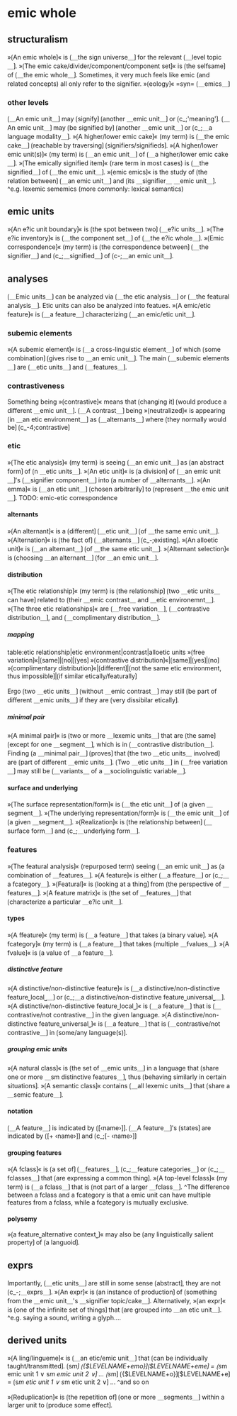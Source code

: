 # emic whole

## structuralism

»⟮An emic whole⟯« is ⟮＿the sign universe＿⟯ for the relevant ⟮＿level topic＿⟯.
»⟮The emic cake/divider/component/component set⟯« is ⟮the selfsame⟯ of ⟮＿the emic whole＿⟯.
Sometimes, it very much feels like emic (and related concepts) all only refer to the signifier.
»⟮eology⟯« =syn= ⟮＿emics＿⟯

### other levels

⟮＿An emic unit＿⟯ may ⟮signify⟯ ⟮another ＿emic unit＿⟯ or ⟮c_;'meaning'⟯.
⟮＿An emic unit＿⟯ may ⟮be signified by⟯ ⟮another ＿emic unit＿⟯ or ⟮c_;＿a language modality＿⟯.
»⟮A higher/lower emic cake⟯« (my term) is ⟮＿the emic cake＿⟯ ⟮reachable by traversing⟯ ⟮signifiers/signifieds⟯.
»⟮A higher/lower emic unit(s)⟯« (my term) is ⟮＿an emic unit＿⟯ of ⟮＿a higher/lower emic cake＿⟯.
»⟮The emically signified item⟯« (rare term in most cases) is ⟮＿the signified＿⟯ of ⟮＿the emic unit＿⟯.
»⟮emic emics⟯« is the study of ⟮the relation between⟯ ⟮＿an emic unit＿⟯ and ⟮its ＿signifier＿ ＿emic unit＿⟯.
^e.g. lexemic sememics (more commonly: lexical semantics)

## emic units

»⟮An e?ic unit boundary⟯« is ⟮the spot between two⟯ ⟮＿e?ic units＿⟯.
»⟮The e?ic inventory⟯« is ⟮＿the component set＿⟯ of ⟮＿the e?ic whole＿⟯. 
»⟮Emic correspondence⟯« (my term) is ⟮the correspondence between⟯ ⟮＿the signifier＿⟯ and ⟮c_;＿signified＿⟯ of ⟮c-;＿an emic unit＿⟯.

## analyses

⟮＿Emic units＿⟯ can be analyzed via ⟮＿the etic analysis＿⟯ or ⟮＿the featural analysis＿⟯.
Etic units can also be analyzed into featues.
»⟮A emic/etic feature⟯« is ⟮＿a feature＿⟯ characterizing ⟮＿an emic/etic unit＿⟯.

### subemic elements

»⟮A subemic element⟯« is ⟮＿a cross-linguistic element＿⟯ of which ⟮some combination⟯ ⟮gives rise to ＿an emic unit＿⟯.
The main ⟮＿subemic elements＿⟯ are ⟮＿etic units＿⟯ and ⟮＿features＿⟯.

### contrastiveness

Something being »⟮contrastive⟯« means that ⟮changing it⟯ ⟮would produce a different ＿emic unit＿⟯.
⟮＿A contrast＿⟯ being »⟮neutralized⟯« is appearing ⟮in ＿an etic environment＿⟯ as ⟮＿alternants＿⟯ where ⟮they normally would be⟯ ⟮c_-4;contrastive⟯

### etic

»⟮The etic analysis⟯« (my term) is seeing ⟮＿an emic unit＿⟯ as ⟮an abstract form⟯ of ⟮n ＿etic units＿⟯.
»⟮An etic unit⟯« is ⟮a division⟯ of ⟮＿an emic unit＿⟯'s ⟮＿signifier component＿⟯ into ⟮a number of ＿alternants＿⟯.
»⟮An emma⟯« is ⟮＿an etic unit＿⟯ ⟮chosen arbitrarily⟯ to ⟮represent ＿the emic unit＿⟯.
TODO: emic-etic correspondence

#### alternants

»⟮An alternant⟯« is a ⟮different⟯ ⟮＿etic unit＿⟯ ⟮of ＿the same emic unit＿⟯.
»⟮Alternation⟯« is ⟮the fact of⟯ ⟮＿alternants＿⟯ ⟮c_-;existing⟯.
»⟮An alloetic unit⟯« is ⟮＿an alternant＿⟯ ⟮of ＿the same etic unit＿⟯.
»⟮Alternant selection⟯« is ⟮choosing ＿an alternant＿⟯ ⟮for ＿an emic unit＿⟯.

#### distribution

»⟮The etic relationship⟯« (my term) is ⟮the relationship⟯ ⟮two ＿etic units＿ can have⟯ related to ⟮their ＿emic contrast＿ and ＿etic environemnt＿⟯.
»⟮The three etic relationships⟯« are ⟮＿free variation＿⟯, ⟮＿contrastive distribution＿⟯, and ⟮＿complimentary distribution＿⟯.

##### mapping

table:etic relationship|etic environment|contrast|alloetic units
»⟮free variation⟯«|⟮same⟯|⟮no⟯|⟮yes⟯
»⟮contrastive distribution⟯«|⟮same⟯|⟮yes⟯|⟮no⟯
»⟮complimentary distribution⟯«|⟮different⟯|⟮not the same etic environment, thus impossible⟯|⟮if similar etically/featurally⟯


Ergo ⟮two ＿etic units＿⟯ ⟮without ＿emic contrast＿⟯ may still ⟮be part of different ＿emic units＿⟯ if they are ⟮very dissibilar etically⟯.

##### minimal pair

»⟮A minimal pair⟯« is ⟮two or more ＿lexemic units＿⟯ that are ⟮the same⟯ ⟮except for one ＿segment＿⟯, which is in ⟮＿contrastive distribution＿⟯.
Finding ⟮a ＿minimal pair＿⟯ ⟮proves⟯ that ⟮the two ＿etic units＿ involved⟯ are ⟮part of different ＿emic units＿⟯.
⟮Two ＿etic units＿⟯ in ⟮＿free variation＿⟯ may still be ⟮＿variants＿ of a ＿sociolinguistic variable＿⟯.

#### surface and underlying

»⟮The surface representation/form⟯« is ⟮＿the etic unit＿⟯ of ⟮a given ＿segment＿⟯.
»⟮The underlying representation/form⟯« is ⟮＿the emic unit＿⟯ of ⟮a given ＿segment＿⟯.
»⟮Realization⟯« is ⟮the relationship between⟯ ⟮＿surface form＿⟯ and ⟮c_;＿underlying form＿⟯.

### features

»⟮The featural analysis⟯« (repurposed term) seeing ⟮＿an emic unit＿⟯ as ⟮a combination of ＿features＿⟯.
»⟮A feature⟯« is either ⟮＿a ffeature＿⟯ or ⟮c_;＿a fcategory＿⟯.
»⟮Featural⟯« is ⟮looking at a thing⟯ from ⟮the perspective of ＿features＿⟯.
»⟮A feature matrix⟯« is ⟮the set of ＿features＿⟯ that ⟮characterize a particular ＿e?ic unit＿⟯.

#### types

»⟮A ffeature⟯« (my term) is ⟮＿a feature＿⟯ that takes ⟮a binary value⟯.
»⟮A fcategory⟯« (my term) is ⟮＿a feature＿⟯ that takes ⟮multiple ＿fvalues＿⟯.
»⟮A fvalue⟯« is ⟮a value of ＿a feature＿⟯.

##### distinctive feature

»⟮A distinctive/non-distinctive feature⟯« is ⟮＿a distinctive/non-distinctive feature⎵local⎵＿⟯ or ⟮c_;＿a distinctive/non-distinctive feature⎵universal⎵＿⟯.
»⟮A distinctive/non-distinctive feature⎵local⎵⟯« is ⟮＿a feature＿⟯ that is ⟮＿contrastive/not contrastive＿⟯ in the given language.
»⟮A distinctive/non-distinctive feature⎵universal⎵⟯« is ⟮＿a feature＿⟯ that is ⟮＿contrastive/not contrastive＿⟯ in ⟮some/any language(s)⟯.

##### grouping emic units

»⟮A natural class⟯« is ⟮the set of ＿emic units＿⟯ in a language that ⟮share one or more ＿sm distinctive features＿⟯, thus ⟮behaving similarly in certain situations⟯.
»⟮A semantic class⟯« contains ⟮＿all lexemic units＿⟯ that ⟮share a ＿semic feature＿⟯.

#### notation

⟮＿A feature＿⟯ is indicated by ⟮[‹name›]⟯.
⟮＿A feature＿⟯'s ⟮states⟯ are indicated by ⟮[+ ‹name›]⟯ and ⟮c_;[- ‹name›]⟯

#### grouping features

»⟮A fclass⟯« is ⟮a set of⟯ ⟮＿features＿⟯, ⟮c_;＿feature categories＿⟯ or ⟮c_;＿fclasses＿⟯ that ⟮are expressing a common thing⟯.
»⟮A top-level fclass⟯« (my term) is ⟮＿a fclass＿⟯ that is ⟮not part of a larger ＿fclass＿⟯.
^The difference between a fclass and a fcategory is that a emic unit can have multiple features from a fclass, while a fcategory is mutually exclusive.

#### polysemy

»⟮a feature⎵alternative context⎵⟯« may also be ⟮any linguistically salient property⟯ of ⟮a languoid⟯.

## exprs

Importantly, ⟮＿etic units＿⟯ are still in some sense ⟮abstract⟯, they are not ⟮c_-;＿exprs＿⟯.
»⟮An expr⟯« is ⟮an instance of production⟯ of ⟮something from the ＿emic unit＿'s ＿signifier topic/cake＿⟯.
Alternatively, »⟮an expr⟯« is ⟮one of the infinite set of things⟯ that ⟮are grouped into ＿an etic unit＿⟯.
^e.g. saying a sound, writing a glyph....

## derived units

»⟮A ling/lingueme⟯« is ⟮＿an etic/emic unit＿⟯ that ⟮can be individually taught/transmitted⟯.
⟮s*m⟯ ⟮{\$LEVELNAME+emo}⟯⟮\$LEVELNAME+eme⟯ = ⟮s*m emic unit 1 ∨ s*m emic unit 2 ∨⟯ ...
⟮s*m⟯ ⟮{\$LEVELNAME+o}⟯⟮\$LEVELNAME+e⟯ = ⟮s*m etic unit 1 ∨ s*m etic unit 2 ∨⟯ ...
^and so on





»⟮Reduplication⟯« is ⟮the repetition of⟯ ⟮one or more ＿segments＿⟯ within a larger unit to ⟮produce some effect⟯.